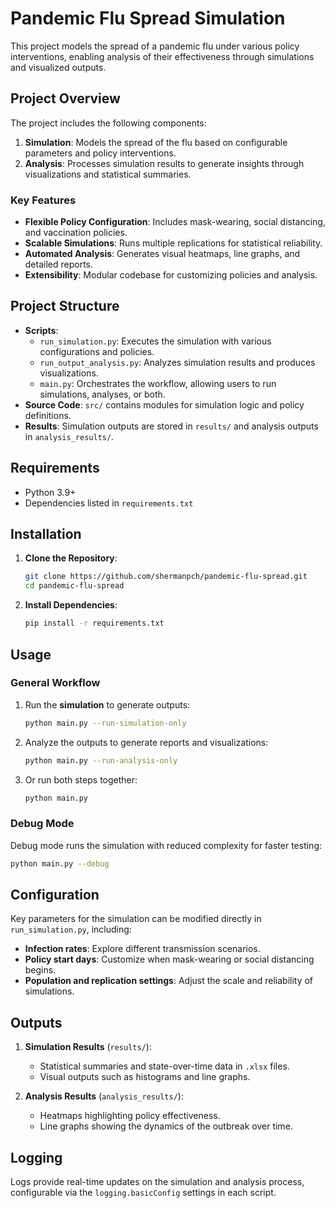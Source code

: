 
# Pandemic Flu Spread Simulation

This project models the spread of a pandemic flu under various policy interventions, enabling analysis of their effectiveness through simulations and visualized outputs.

## Project Overview

The project includes the following components:

1. **Simulation**: Models the spread of the flu based on configurable parameters and policy interventions.
2. **Analysis**: Processes simulation results to generate insights through visualizations and statistical summaries.

### Key Features

- **Flexible Policy Configuration**: Includes mask-wearing, social distancing, and vaccination policies.
- **Scalable Simulations**: Runs multiple replications for statistical reliability.
- **Automated Analysis**: Generates visual heatmaps, line graphs, and detailed reports.
- **Extensibility**: Modular codebase for customizing policies and analysis.

## Project Structure

- **Scripts**:
  - `run_simulation.py`: Executes the simulation with various configurations and policies.
  - `run_output_analysis.py`: Analyzes simulation results and produces visualizations.
  - `main.py`: Orchestrates the workflow, allowing users to run simulations, analyses, or both.
- **Source Code**: `src/` contains modules for simulation logic and policy definitions.
- **Results**: Simulation outputs are stored in `results/` and analysis outputs in `analysis_results/`.

## Requirements

- Python 3.9+
- Dependencies listed in `requirements.txt`

## Installation

1. **Clone the Repository**:
   ```bash
   git clone https://github.com/shermanpch/pandemic-flu-spread.git
   cd pandemic-flu-spread
   ```

2. **Install Dependencies**:
   ```bash
   pip install -r requirements.txt
   ```

## Usage

### General Workflow

1. Run the **simulation** to generate outputs:
   ```bash
   python main.py --run-simulation-only
   ```

2. Analyze the outputs to generate reports and visualizations:
   ```bash
   python main.py --run-analysis-only
   ```

3. Or run both steps together:
   ```bash
   python main.py
   ```

### Debug Mode

Debug mode runs the simulation with reduced complexity for faster testing:
```bash
python main.py --debug
```

## Configuration

Key parameters for the simulation can be modified directly in `run_simulation.py`, including:

- **Infection rates**: Explore different transmission scenarios.
- **Policy start days**: Customize when mask-wearing or social distancing begins.
- **Population and replication settings**: Adjust the scale and reliability of simulations.

## Outputs

1. **Simulation Results** (`results/`):
   - Statistical summaries and state-over-time data in `.xlsx` files.
   - Visual outputs such as histograms and line graphs.

2. **Analysis Results** (`analysis_results/`):
   - Heatmaps highlighting policy effectiveness.
   - Line graphs showing the dynamics of the outbreak over time.

## Logging

Logs provide real-time updates on the simulation and analysis process, configurable via the `logging.basicConfig` settings in each script.
